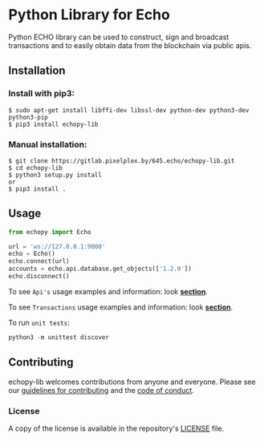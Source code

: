 # Python Library for Echo

Python ECHO library can be used to construct, sign and broadcast transactions and to easily obtain data from the blockchain via public apis.

## Installation

### Install with pip3:

    $ sudo apt-get install libffi-dev libssl-dev python-dev python3-dev python3-pip
    $ pip3 install echopy-lib

### Manual installation:

    $ git clone https://gitlab.pixelplex.by/645.echo/echopy-lib.git
    $ cd echopy-lib
    $ python3 setup.py install
    or
    $ pip3 install .

## Usage

```python
from echopy import Echo

url = 'ws://127.0.0.1:9000'
echo = Echo()
echo.connect(url)
accounts = echo.api.database.get_objects(['1.2.0'])
echo.disconnect()

```


To see `Api's` usage examples and information: look <b>[section](docs/Api.md)</b>.

To see `Transactions` usage examples and information: look <b>[section](docs/Transaction.md)</b>.

To run `unit tests`:

```python
python3 -m unittest discover
```

## Contributing

echopy-lib welcomes contributions from anyone and everyone. Please
see our [guidelines for contributing](CONTRIBUTING.md) and the [code of
conduct](CODE_OF_CONDUCT.md).

### License

A copy of the license is available in the repository's
[LICENSE](LICENSE.txt) file.

